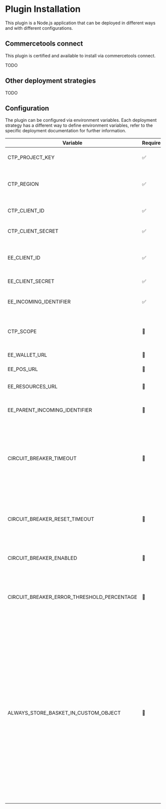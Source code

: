 # Plugin Installation

This plugin is a Node.js application that can be deployed in different ways and with different configurations.

## Commercetools connect

This plugin is certified and available to install via commercetools connect.

TODO

## Other deployment strategies

TODO

## Configuration

The plugin can be configured via environment variables. Each deployment strategy has a different way to define
environment variables, refer to the specific deployment documentation for further information.

| Variable                                   | Required | Default                                   | Description                                                                                                                                                                                                                                                                                                                                                                                                            |
|--------------------------------------------|----------|-------------------------------------------|------------------------------------------------------------------------------------------------------------------------------------------------------------------------------------------------------------------------------------------------------------------------------------------------------------------------------------------------------------------------------------------------------------------------|
| CTP_PROJECT_KEY                            | ✅        |                                           | The commercetools project key                                                                                                                                                                                                                                                                                                                                                                                          |
| CTP_REGION                                 | ✅        |                                           | The commercetools region. E.g.: europe-west1.gcp                                                                                                                                                                                                                                                                                                                                                                       |
| CTP_CLIENT_ID                              | ✅        |                                           | The commercetools client ID                                                                                                                                                                                                                                                                                                                                                                                            | 
| CTP_CLIENT_SECRET                          | ✅        |                                           | The commercetools client secret                                                                                                                                                                                                                                                                                                                                                                                        |
| EE_CLIENT_ID                               | ✅        |                                           | The clientId supplied by Eagle Eye during onboarding.                                                                                                                                                                                                                                                                                                                                                                  |
| EE_CLIENT_SECRET                           | ✅        |                                           | The Eagle Eye secret                                                                                                                                                                                                                                                                                                                                                                                                   |
| EE_INCOMING_IDENTIFIER                     | ✅        |                                           | EagleEye Outlet Incoming Identifier                                                                                                                                                                                                                                                                                                                                                                                    |
| CTP_SCOPE                                  | 🚫       |                                           | The commercetools client scope. The default value is empty                                                                                                                                                                                                                                                                                                                                                             |
| EE_WALLET_URL                              | 🚫       | https://wallet.sandbox.uk.eagleeye.com    | The EagleEye wallet API url                                                                                                                                                                                                                                                                                                                                                                                            |
| EE_POS_URL                                 | 🚫       | https://pos.sandbox.uk.eagleeye.com       | The EagleEye POS API url                                                                                                                                                                                                                                                                                                                                                                                               |
| EE_RESOURCES_URL                           | 🚫       | https://resources.sandbox.uk.eagleeye.com | The EagleEye resources API url                                                                                                                                                                                                                                                                                                                                                                                         |
| EE_PARENT_INCOMING_IDENTIFIER              | 🚫       |                                           | EagleEye Outlet's Parent unit Incoming Identifier                                                                                                                                                                                                                                                                                                                                                                      |
| CIRCUIT_BREAKER_TIMEOUT                    | 🚫       | 1800                                      | The time in milliseconds that action should be allowed to execute before timing out. Timeout can be disabled by setting this to `false`.                                                                                                                                                                                                                                                                               |
| CIRCUIT_BREAKER_RESET_TIMEOUT              | 🚫       | 30000                                     | The time in milliseconds to wait before setting the breaker to `halfOpen` state, and trying the action again                                                                                                                                                                                                                                                                                                           |
| CIRCUIT_BREAKER_ENABLED                    | 🚫       | true                                      | Whether the circuit breaker functionality is enabled                                                                                                                                                                                                                                                                                                                                                                   |
| CIRCUIT_BREAKER_ERROR_THRESHOLD_PERCENTAGE | 🚫       | 50                                        | The error percentage at which to open the circuit and start short-circuiting requests to fallback                                                                                                                                                                                                                                                                                                                      |
| ALWAYS_STORE_BASKET_IN_CUSTOM_OBJECT       | 🚫       | true                                      | When set to true the EagleEye enriched basked is saved every time the plugin calls the EagleEye API. Saving the basket increases the CT Cart API response time, to improve performance this option can be set to false and the basket should be saved ideally when the CT cart is frozen by passing the custom field `eagleeye-action` = `SAVE_BASKET`. [More info](how-it-works.md#storing-eagle-eye-enriched-basket) |
